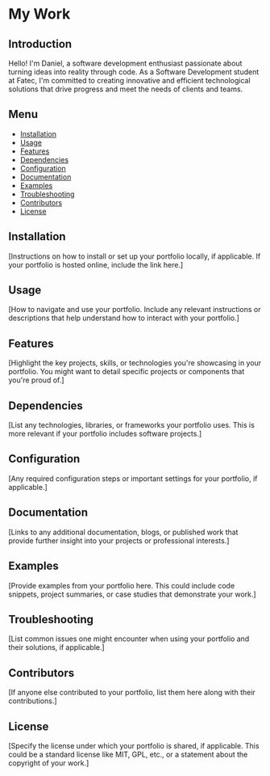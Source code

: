 # My Work

## Introduction

Hello! I'm Daniel, a software development enthusiast passionate about turning ideas into reality through code. As a Software Development student at Fatec, I'm committed to creating innovative and efficient technological solutions that drive progress and meet the needs of clients and teams.

## Menu

- [Installation](#installation)
- [Usage](#usage)
- [Features](#features)
- [Dependencies](#dependencies)
- [Configuration](#configuration)
- [Documentation](#documentation)
- [Examples](#examples)
- [Troubleshooting](#troubleshooting)
- [Contributors](#contributors)
- [License](#license)

## Installation

[Instructions on how to install or set up your portfolio locally, if applicable. If your portfolio is hosted online, include the link here.]

## Usage

[How to navigate and use your portfolio. Include any relevant instructions or descriptions that help understand how to interact with your portfolio.]

## Features

[Highlight the key projects, skills, or technologies you're showcasing in your portfolio. You might want to detail specific projects or components that you're proud of.]

## Dependencies

[List any technologies, libraries, or frameworks your portfolio uses. This is more relevant if your portfolio includes software projects.]

## Configuration

[Any required configuration steps or important settings for your portfolio, if applicable.]

## Documentation

[Links to any additional documentation, blogs, or published work that provide further insight into your projects or professional interests.]

## Examples

[Provide examples from your portfolio here. This could include code snippets, project summaries, or case studies that demonstrate your work.]

## Troubleshooting

[List common issues one might encounter when using your portfolio and their solutions, if applicable.]

## Contributors

[If anyone else contributed to your portfolio, list them here along with their contributions.]

## License

[Specify the license under which your portfolio is shared, if applicable. This could be a standard license like MIT, GPL, etc., or a statement about the copyright of your work.]
